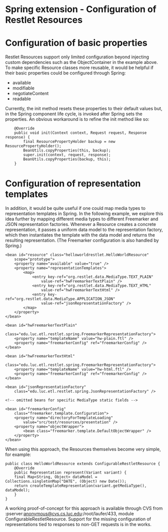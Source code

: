 Spring extension - Configuration of Restlet Resources
=====================================================

Configuration of basic properties
=================================

Restlet Resources support only limited configuration beyond injecting
custom dependencies such as the ObjectContainer in the example above. To
make specific Resource classes more reusable, it would be helpful if
their basic properties could be configured through Spring:

-   available
-   modifiable
-   negotiateContent
-   readable

Currently, the init method resets these properties to their default
values but, in the Spring component life cycle, is invoked after Spring
sets the properties. An obvious workaround is to refine the init method
like so:

        @Override
        public void init(Context context, Request request, Response response) { 
            final ResourcePropertyHolder backup = new ResourcePropertyHolder();  
            BeanUtils.copyProperties(this, backup);
            super.init(context, request, response);
            BeanUtils.copyProperties(backup, this);
        }

Configuration of representation templates
=========================================

In addition, it would be quite useful if one could map media types to
representation templates in Spring. In the following example, we explore
this idea further by mapping different media types to different
Freemarker and JSON representation factories. Whenever a Resource
creates a concrete representation, it passes a uniform data model to the
representation factory, which then instantiates the template with the
data model and returns the resulting representation. (The Freemarker
configuration is also handled by Spring.)

    <bean id="resource" class="helloworldrestlet.HelloWorldResource"
        scope="prototype">
        <property name="available" value="true" />
        <property name="representationTemplates">
            <map>
                <entry key-ref="org.restlet.data.MediaType.TEXT_PLAIN"
                    value-ref="hwFreemarkerTextPlain" />
                <entry key-ref="org.restlet.data.MediaType.TEXT_HTML"
                    value-ref="hwFreemarkerTextHtml" />
                <entry key-ref="org.restlet.data.MediaType.APPLICATION_JSON"
                    value-ref="jsonRepresentationFactory" />
            </map>
        </property>
    </bean>

    <bean id="hwFreemarkerTextPlain"
        class="edu.luc.etl.restlet.spring.FreemarkerRepresentationFactory">
        <property name="templateName" value="hw-plain.ftl" />
        <property name="freemarkerConfig" ref="freemarkerConfig" />
    </bean>

    <bean id="hwFreemarkerTextHtml"
        class="edu.luc.etl.restlet.spring.FreemarkerRepresentationFactory">
        <property name="templateName" value="hw-html.ftl" />
        <property name="freemarkerConfig" ref="freemarkerConfig" />
    </bean>

    <bean id="jsonRepresentationFactory"
        class="edu.luc.etl.restlet.spring.JsonRepresentationFactory" />

    <!-- omitted beans for specific MediaType static fields --> 

    <bean id="freemarkerConfig"
        class="freemarker.template.Configuration">
        <property name="directoryForTemplateLoading"
            value="src/test/resources/presentation" />
        <property name="objectWrapper">
            <bean class="freemarker.template.DefaultObjectWrapper" />
        </property>
    </bean>

When using this approach, the Resources themselves become very simple,
for example:

    public class HelloWorldResource extends ConfigurableRestletResource {
        @Override
        public Representation represent(Variant variant) {
        final Map<String, Object> dataModel = Collections.singletonMap("DATE", (Object) new Date());
        return createTemplateRepresentation(variant.getMediaType(), dataModel);
        }
    }

A working proof-of-concept for this approach is available through CVS
from :pserver:anonymous@cvs.cs.luc.edu:/root/laufer/433, module
ConfigurableRestletResource. Support for the missing configuration of
representations tied to responses to non-GET requests is in the works.

